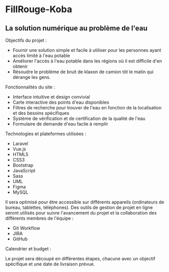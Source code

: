 # FillRouge-Koba
<div class="container px-4 py-5" id="featured-3">
  <h2 class="pb-2 border-bottom">La solution numérique au problème de l'eau</h2>
  <p>Objectifs du projet :</p>
  <ul>
    <li>Fournir une solution simple et facile à utiliser pour les personnes ayant accès limité à l'eau potable</li>
    <li>Améliorer l'accès à l'eau potable dans les régions où il est difficile d'en obtenir</li>
    <li>Résoudre le problème de bruit de klaxon de camion tôt le matin qui dérange les gens.</li>
  </ul>
  <p>Fonctionnalités du site :</p>
  <ul>
    <li>Interface intuitive et design convivial</li>
    <li>Carte interactive des points d'eau disponibles</li>
    <li>Filtres de recherche pour trouver de l'eau en fonction de la localisation et des besoins spécifiques</li>
    <li>Système de vérification et de certification de la qualité de l'eau</li>
    <li>Formulaire de demande d'eau facile à remplir</li>
  </ul>
  <p>Technologies et plateformes utilisées :</p>
  <ul>
    <li>Laravel</li>
    <li>Vue.js</li>
    <li>HTML5</li>
    <li>CSS3</li>
    <li>Bootstrap</li>
    <li>JavaScript</li>
    <li>Sass</li>
    <li>UML</li>
    <li>Figma</li>
    <li>MySQL</li>
  </ul>
  <p>Il sera optimisé pour être accessible sur différents appareils (ordinateurs de bureau, tablettes, téléphones). Des outils de gestion de projet en ligne seront utilisés pour suivre l'avancement du projet et la collaboration des différents membres de l'équipe :</p>
  <ul>
    <li>Git Workflow</li>
    <li>JIRA</li>
    <li>GitHub</li>
  </ul>
  <p>Calendrier et budget :</p>
  <p>Le projet sera découpé en différentes étapes, chacune avec un objectif spécifique et une date de livraison prévue.</p>
</div>

